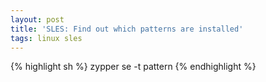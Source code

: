 ```yaml
---
layout: post
title: 'SLES: Find out which patterns are installed'
tags: linux sles
---
```

{% highlight sh %}
zypper se -t pattern
{% endhighlight %}
  